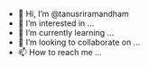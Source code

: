 - 👋 Hi, I’m @tanusriramandham
- 👀 I’m interested in ...
- 🌱 I’m currently learning ...
- 💞️ I’m looking to collaborate on ...
- 📫 How to reach me ...

<!---
tanusriramandham/tanusriramandham is a ✨ special ✨ repository because its `tanu0814.md` (this file) appears on your GitHub profile.
You can click the Preview link to take a look at your changes.
--->
